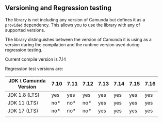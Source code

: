 ## Versioning and Regression testing

The library is not including any version of Camunda but defines it as a `provided` dependency.
This allows you to use the library with any of supported versions.

The library distinguishes between the version of Camunda it is using as a version during
the compilation and the runtime version used during regression testing.

Current compile version is 7.14

Regression test versions are:

| JDK \ Camunda Version | 7.10 | 7.11 | 7.12 | 7.13 | 7.14 | 7.15 | 7.16 | 
|-----------------------|------|------|------|------|------|------|------|
| JDK 1.8 (LTS)         | yes  | yes  |  yes | yes  | yes  | yes  |  yes |
| JDK 11 (LTS)          |  no* |  no* |  no* | yes  | yes  | yes  |  yes |
| JDK 17 (LTS)          |  no* |  no* |  no* | yes  | yes  | yes  |  yes |
|                       |      |      |      |      |      |      |      |



